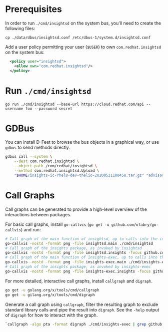 # Prerequisites

In order to run `./cmd/insightsd` on the system bus, you'll need to create
the following files:

```
cp ./data/dbus/insightsd.conf /etc/dbus-1/system.d/insightsd.conf
```

Add a user policy permitting your user (`$USER`) to own `com.redhat.insightsd`
on the system bus:

```xml
  <policy user="insightsd">
    <allow own="com.redhat.insightsd"/>
  </policy>
```

# Run `./cmd/insightsd`

`go run ./cmd/insightsd --base-url https://cloud.redhat.com/api --username foo --password secret`

# GDBus

You can install D-Feet to browse the bus objects in a graphical way, or use
`gdbus` to send methods directly.

```bash
gdbus call --system \
    --dest com.redhat.insightsd \
    --object-path /com/redhat/insightsd \
    --method com.redhat.insightsd.Upload \
    "$HOME/insights-ic-rhel8-dev-thelio-20200521100458.tar.gz" "advisor"
```

# Call Graphs

Call graphs can be generated to provide a high-level overview of the interactions
between packages.

For basic call graphs, install `go-callvis` (`go get -u github.com/ofabry/go-callvis`) and run:

```bash
# Call graph of the main function of insightsd, up to calls into the insights package
go-callvis -nostd -format png -file insightsd.main ./cmd/insightsd
# Call graph of the insights package, as invoked by insightsd
go-callvis -nostd -format png -file insightsd.insights -focus github.com/subpop/insightsd/pkg ./cmd/insightsd
# Call graph of the main function of insights-exec, up to calls into the insights package
go-callvis -nostd -format png -file insights-exec.main ./cmd/insights-exec
# Call graph of the insights package, as invoked by insights-exec
go-callvis -nostd -format png -file insights-exec.insights -focus github.com/subpop/insightsd/pkg ./cmd/insights-exec
```

For more detailed, interactive call graphs, install `callgraph` and `digraph`.

```bash
go get -u golang.org/x/tools/cmd/callgraph
go get -u gilang.org/x/tools/cmd/digraph
```

Generate a call graph using `callgraph`, filter the resulting graph to
exclude standard library calls and pipe the result into `digraph`. See the `-help`
output of `digraph` for how to interact with the graph.

```bash
`callgraph -algo pta -format digraph ./cmd/insights-exec | grep github.com/subpop/insightsd | sort | uniq | digraph
```
